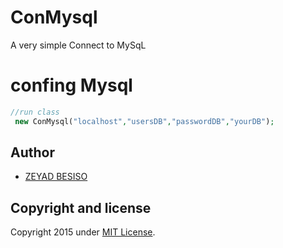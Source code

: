 # ConMysql
 A very simple  Connect to MySqL

# confing Mysql
```php
//run class
 new ConMysql("localhost","usersDB","passwordDB","yourDB");
```

## Author
* [ZEYAD BESISO](https://github.com/23y4d/)

## Copyright and license
 Copyright 2015 under [MIT License](LICENSE).
